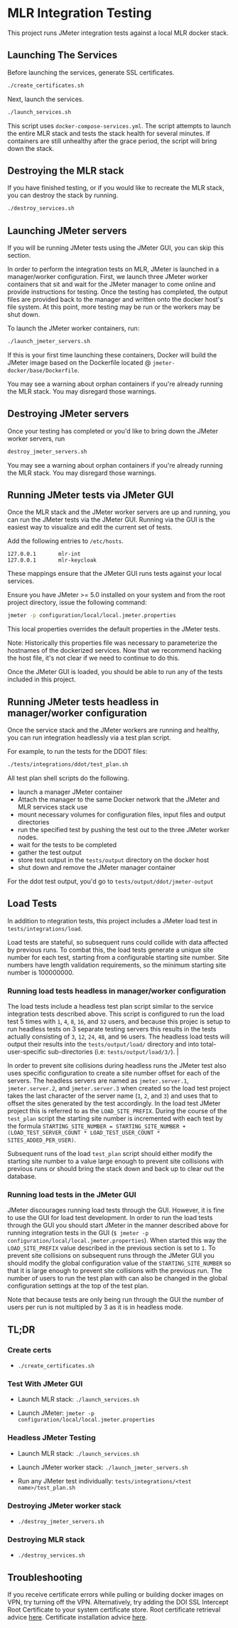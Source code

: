 # MLR Integration Testing

This project runs JMeter integration tests against a local MLR docker stack.

## Launching The Services

Before launching the services, generate SSL certificates.

```bash
./create_certificates.sh
```

Next, launch the services.

```bash
./launch_services.sh
```

This script uses `docker-compose-services.yml`. The script attempts to launch the entire MLR stack and tests the stack health for several minutes. If containers are still unhealthy after the grace period, the script will bring down the stack.

## Destroying the MLR stack

If you have finished testing, or if you would like to recreate the MLR stack, you can destroy the stack by running.

```bash
./destroy_services.sh
```

## Launching JMeter servers

If you will be running JMeter tests using the JMeter GUI, you can skip this section.

In order to perform the integration tests on MLR, JMeter is launched in a manager/worker configuration. First, we launch three JMeter worker containers that sit and wait for the JMeter manager to come online and provide instructions for testing. Once the testing has completed, the output files are provided back to the manager and written onto the docker host's file system. At this point, more testing may be run or the workers may be shut down.

To launch the JMeter worker containers, run:

```bash
./launch_jmeter_servers.sh
```

If this is your first time launching these containers, Docker will build the JMeter image based on the Dockerfile located @ `jmeter-docker/base/Dockerfile`.

You may see a warning about orphan containers if you're already running the MLR stack. You may disregard those warnings.

## Destroying JMeter servers

Once your testing has completed or you'd like to bring down the JMeter worker servers, run

```bash
destroy_jmeter_servers.sh
```

You may see a warning about orphan containers if you're already running the MLR stack. You may disregard those warnings.

## Running JMeter tests via JMeter GUI

Once the MLR stack and the JMeter worker servers are up and running, you can run the JMeter tests via the JMeter GUI. Running via the GUI is the easiest way to visualize and edit the current set of tests.

Add the following entries to `/etc/hosts`.

```
127.0.0.1       mlr-int
127.0.0.1       mlr-keycloak
```

These mappings ensure that the JMeter GUI runs tests against your local services.

Ensure you have JMeter >= 5.0 installed on your system and from the root project directory, issue the following command:

```bash
jmeter -p configuration/local/local.jmeter.properties
```

This local properties overrides the default properties in the JMeter tests.

Note: Historically this properties file was necessary to parameterize the hostnames of the dockerized services. Now that we recommend hacking the host file, it's not clear if we need to continue to do this.

Once the JMeter GUI is loaded, you should be able to run any of the tests included in this project.

## Running JMeter tests headless in manager/worker configuration

Once the service stack and the JMeter workers are running and healthy, you can run integration headlessly via a test plan script.

For example, to run the tests for the DDOT files:

```bash
./tests/integrations/ddot/test_plan.sh
```

All test plan shell scripts do the following.

* launch a manager JMeter container
* Attach the manager to the same Docker network that the JMeter and MLR services stack use
* mount necessary volumes for configuration files, input files and output directories
* run the specified test by pushing the test out to the three JMeter worker nodes.
* wait for the tests to be completed
* gather the test output
* store test output in the `tests/output` directory on the docker host
* shut down and remove the JMeter manager container

For the ddot test output, you'd go to `tests/output/ddot/jmeter-output`

## Load Tests

In addition to ntegration tests, this project includes a JMeter load test in `tests/integrations/load`.

Load tests are stateful, so subsequent runs could collide with data affected by previous runs. To combat this, the load tests  generate a unique site number for each test, starting from a configurable starting site number. Site numbers have length validation requirements, so the minimum starting site number is 100000000.

### Running load tests headless in manager/worker configuration

The load tests include a headless test plan script similar to the service integration tests described above. This script is configured to run the load test 5 times with `1`, `4`, `8`, `16`, and `32` users, and because this projec is setup to run headless tests on 3 separate testing servers this results in the tests actually consisting of `3`, `12`, `24`, `48`, and `96` users. The headless load tests will output their results into the `tests/output/load/` directory and into total-user-specific sub-directories (i.e: `tests/output/load/3/`). |

In order to prevent site collisions during headless runs the JMeter test also uses specific configuration to create a site number offset for each of the servers. The headless servers are named as `jmeter.server.1`, `jmeter.server.2`, and `jmeter.server.3` when created so the load test project takes the last character of the server name (`1`, `2`, and `3`) and uses that to offset the sites generated by the test accordingly. In the load test JMeter project this is referred to as the `LOAD_SITE_PREFIX`. During the course of the `test_plan` script the starting site number is incremented with each test by the formula `STARTING_SITE_NUMBER = STARTING_SITE_NUMBER + (LOAD_TEST_SERVER_COUNT * LOAD_TEST_USER_COUNT * SITES_ADDED_PER_USER)`.

Subsequent runs of the load `test_plan` script should either modify the starting site number to a value large enough to prevent site collisions with previous runs or should bring the stack down and back up to clear out the database.

### Running load tests in the JMeter GUI

JMeter discourages running load tests through the GUI. However, it is fine to use the GUI for load test development. In order to run the load tests through the GUI you should start JMeter in the manner described above for running integration tests in the GUI (`$ jmeter -p configuration/local/local.jmeter.properties`). When started this way the `LOAD_SITE_PREFIX` value described in the previous section is set to `1`. To prevent site collisions on subsequent runs through the JMeter GUI you should modify the global configuration value of the `STARTING_SITE_NUMBER` so that it is large enough to prevent site collisions with the previous run. The number of users to run the test plan with can also be changed in the global configuration settings at the top of the test plan.

Note that because tests are only being run through the GUI the number of users per run is not multipled by 3 as it is in headless mode.

## TL;DR

### Create certs

* `./create_certificates.sh`

### Test With JMeter GUI

* Launch MLR stack: `./launch_services.sh`

* Launch JMeter: `jmeter -p configuration/local/local.jmeter.properties`

### Headless JMeter Testing

* Launch MLR stack: `./launch_services.sh`

* Launch JMeter worker stack: `./launch_jmeter_servers.sh`

* Run any JMeter test individually: `tests/integrations/<test name>/test_plan.sh`

### Destroying JMeter worker stack

* `./destroy_jmeter_servers.sh`

### Destroying MLR stack

* `./destroy_services.sh`

## Troubleshooting
If you receive certificate errors while pulling or building docker images on VPN, try turning off the VPN. Alternatively, try adding the DOI SSL Intercept Root Certificate to your system certificate store. Root certificate retrieval advice [here](https://github.com/usgs/best-practices/blob/master/ssl/WorkingWithinSSLIntercept.md). Certificate installation advice [here](https://docs.docker.com/registry/insecure/#docker-still-complains-about-the-certificate-when-using-authentication).
